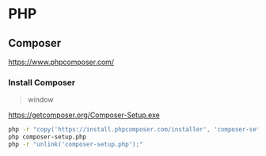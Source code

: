 # PHP

## Composer

<https://www.phpcomposer.com/>

### Install Composer

> window

https://getcomposer.org/Composer-Setup.exe

```bash
php -r "copy('https://install.phpcomposer.com/installer', 'composer-setup.php');"
php composer-setup.php
php -r "unlink('composer-setup.php');"
```